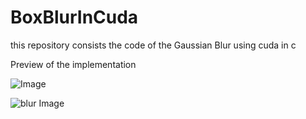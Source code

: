 # BoxBlurInCuda
this repository consists the code of the Gaussian Blur using cuda in c



Preview of the implementation


![Image](https://user-images.githubusercontent.com/64828612/171022807-f982189a-491f-4072-99e0-993156a07b86.png)


![blur Image](https://user-images.githubusercontent.com/64828612/171022816-4abc729a-838d-4553-aa38-f5eb4e6642cb.png)
